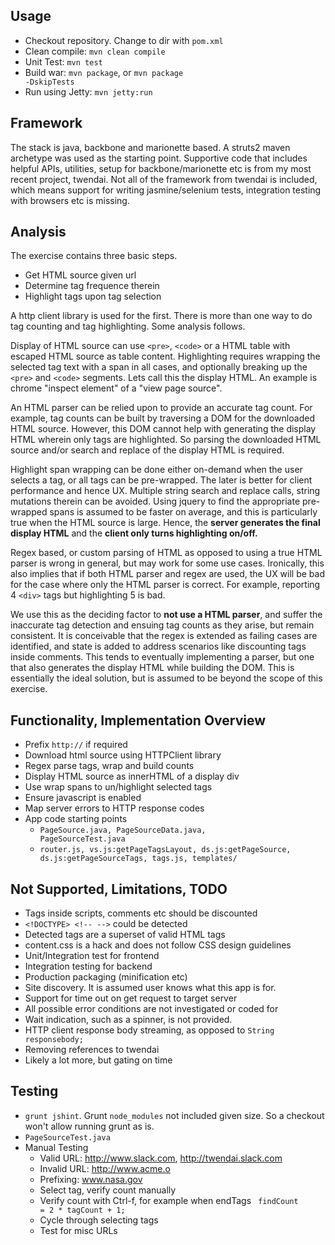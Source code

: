 ## Usage
- Checkout repository. Change to dir with <code>pom.xml</code>
- Clean compile: <code>mvn clean compile</code>
- Unit Test: <code>mvn test</code> 
- Build war: <code>mvn package</code>, or <code>mvn package -DskipTests</code>
- Run using Jetty: <code>mvn jetty:run</code>

## Framework

The stack is java, backbone and marionette based. A struts2 maven archetype was
used as the starting point. Supportive code that includes helpful APIs,
utilities, setup for backbone/marionette etc is from my most recent project,
twendai. Not all of the framework from twendai is included, which means support
for writing jasmine/selenium tests, integration testing with browsers etc is
missing.

## Analysis

The exercise contains three basic steps. 
- Get HTML source given url
- Determine tag frequence therein
- Highlight tags upon tag selection

A http client library is used for the first. There is more than one way to do
tag counting and tag highlighting. Some analysis follows.

Display of HTML source can use <code>&lt;pre&gt;</code>,
<code>&lt;code&gt;</code> or a HTML table with escaped HTML source as table
content. Highlighting requires wrapping the selected tag text with a span in all
cases, and optionally breaking up the <code>&lt;pre&gt;</code> and
<code>&lt;code&gt;</code> segments. Lets call this the display HTML. An example
is chrome "inspect element" of a "view page source".

An HTML parser can be relied upon to provide an accurate tag count. For example,
tag counts can be built by traversing a DOM for the downloaded HTML source.
However, this DOM cannot help with generating the display HTML wherein only
tags are highlighted. So parsing the downloaded HTML source and/or search
and replace of the display HTML is required. 

Highlight span wrapping can be done either on-demand when the user selects a tag,
or all tags can be pre-wrapped. The later is better for client performance and
hence UX.  Multiple string search and replace calls, string mutations therein
can be avoided. Using jquery to find the appropriate pre-wrapped spans is
assumed to be faster on average, and this is particularly true when the HTML
source is large. Hence, the **server generates the final display HTML** and the
**client only turns highlighting on/off.**

Regex based, or custom parsing of HTML as opposed to using a true HTML parser
is wrong in general, but may work for some use cases. Ironically, this also 
implies that if both HTML parser and regex are used, the UX will be bad for 
the case where only the HTML parser is correct.  For example, reporting 4
<code>&lt;div&gt;</code> tags but highlighting 5 is bad.

We use this as the deciding factor to **not use a HTML parser**, and suffer the
inaccurate tag detection and ensuing tag counts as they arise, but remain
consistent. It is conceivable that the regex is extended as failing cases are
identified, and state is added to address scenarios like discounting tags inside
comments. This tends to eventually implementing a parser, but one that also
generates the display HTML while building the DOM. This is essentially the ideal
solution, but is assumed
to be beyond the scope of this exercise.

## Functionality, Implementation Overview
- Prefix <code>http://</code> if required
- Download html source using HTTPClient library
- Regex parse tags, wrap and build counts
- Display HTML source as innerHTML of a display div
- Use wrap spans to un/highlight selected tags
- Ensure javascript is enabled
- Map server errors to HTTP response codes
- App code starting points
  - <code>PageSource.java, PageSourceData.java, PageSourceTest.java</code>
  - <code>router.js, vs.js:getPageTagsLayout, ds.js:getPageSource, 
ds.js:getPageSourceTags, tags.js, templates/</code>

## Not Supported, Limitations, TODO
- Tags inside scripts, comments etc should be discounted
- <code>&lt;!DOCTYPE&gt; &lt;!-- --&gt;</code> could be detected
- Detected tags are a superset of valid HTML tags
- content.css is a hack and does not follow CSS design guidelines
- Unit/Integration test for frontend
- Integration testing for backend
- Production packaging (minification etc)
- Site discovery. It is assumed user knows what this app is for.
- Support for time out on get request to target server
- All possible error conditions are not investigated or coded for
- Wait indication, such as a spinner, is not provided.
- HTTP client response body streaming, as opposed to
<code>String responsebody;</code>
- Removing references to twendai
- Likely a lot more, but gating on time

## Testing
- <code>grunt jshint</code>. Grunt <code>node_modules</code> not included given
size. So a checkout won't allow running grunt as is.
- <code>PageSourceTest.java</code>
- Manual Testing
  - Valid URL: http://www.slack.com, http://twendai.slack.com
  - Invalid URL: http://www.acme.o
  - Prefixing: www.nasa.gov
  - Select tag, verify count manually
  - Verify count with Ctrl-f, for example when endTags <code> 
findCount = 2 * tagCount + 1;</code>
  - Cycle through selecting tags
  - Test for misc URLs



